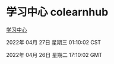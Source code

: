 # 学习中心 colearnhub
[学习中心](http://59.174.25.66:56308/colearnhub/)

2022年 04月 27日 星期三 01:10:02 CST

2022年 04月 26日 星期二 17:10:02 GMT

